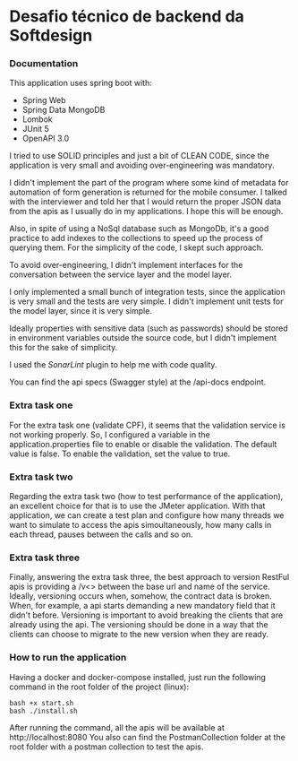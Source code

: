 # Desafio técnico de backend da Softdesign

### Documentation

This application uses spring boot with:
- Spring Web
- Spring Data MongoDB
- Lombok
- JUnit 5
- OpenAPI 3.0

I tried to use SOLID principles and just a bit of CLEAN CODE, since the application is very small and avoiding over-engineering was mandatory.

I didn't implement the part of the program where some kind of metadata for automation of form generation is returned for the mobile consumer. I talked with the interviewer and told her that I would return the proper JSON data from the apis as I usually do in my applications. I hope this will be enough.

Also, in spite of using a NoSql database such as MongoDb, it's a good practice to add indexes to the collections to speed up the process of querying them. For the simplicity of the code, I skept such approach.

To avoid over-engineering, I didn't implement interfaces for the conversation between the service layer and the model layer.

I only implemented a small bunch of integration tests, since the application is very small and the tests are very simple. I didn't implement unit tests for the model layer, since it is very simple.

Ideally properties with sensitive data (such as passwords) should be stored in environment variables outside the source code, but I didn't implement this for the sake of simplicity.

I used the *SonarLint* plugin to help me with code quality.

You can find the api specs (Swagger style) at the /api-docs endpoint.

### Extra task one
For the extra task one (validate CPF), it seems that the validation service is not working properly. So, I configured a variable in the application.properties file to enable or disable the validation. The default value is false. To enable the validation, set the value to true.

### Extra task two
Regarding the extra task two (how to test performance of the application), an excellent choice for that is to use the JMeter application. With that application, we can create a test plan and configure how many threads we want to simulate to access the apis simoultaneously, how many calls in each thread, pauses between the calls and so on.

### Extra task three
Finally, answering the extra task three, the best approach to version RestFul apis is providing a /v<<n>> between the base url and name of the service. Ideally, versioning occurs when, somehow, the contract data is broken. When, for example, a api starts demanding a new mandatory field that it didn't before. Versioning is important to avoid breaking the clients that are already using the api. The versioning should be done in a way that the clients can choose to migrate to the new version when they are ready. 

### How to run the application
Having a docker and docker-compose installed, just run the following command in the root folder of the project (linux):

```
bash +x start.sh
bash ./install.sh
```

After running the command, all the apis will be available at http://localhost:8080
You also can find the PostmanCollection folder at the root folder with a postman collection to test the apis.